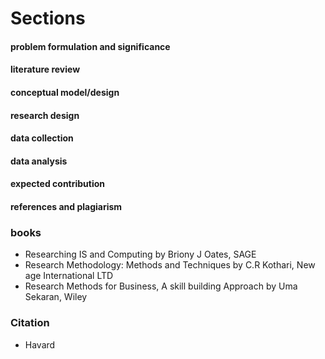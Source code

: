 # Sections
#### problem formulation and significance
#### literature review
#### conceptual model/design
#### research design
#### data collection
#### data analysis
#### expected contribution
#### references and plagiarism

### books
- Researching IS and Computing by Briony J Oates, SAGE
- Research Methodology: Methods and Techniques by C.R Kothari, New age International LTD
- Research Methods for Business, A skill building Approach by Uma Sekaran, Wiley

### Citation
- Havard